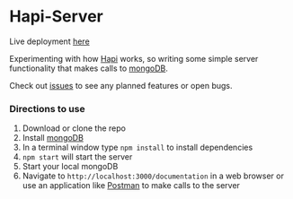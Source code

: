 # Hapi-Server

Live deployment [here](https://hapi-server-ocwtxeubpt.now.sh/) 

Experimenting with how [Hapi](https://hapijs.com/) works, so writing some simple server functionality that makes calls to [mongoDB](https://www.mongodb.com/).

Check out [issues](https://github.com/deeheber/hapi-server/issues) to see any planned features or open bugs.

### Directions to use
1. Download or clone the repo
2. Install [mongoDB](https://www.mongodb.com/)
3. In a terminal window type `npm install` to install dependencies
4. `npm start` will start the server 
5. Start your local mongoDB
6. Navigate to `http://localhost:3000/documentation` in a web browser or use an application like [Postman](https://www.getpostman.com/) to make calls to the server
